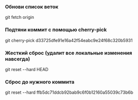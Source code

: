 ### Обнови список веток
git fetch origin

### Подтяни коммит с помощью cherry-pick
git cherry-pick d33725dfe91e16a42f54eabc9e24f68c320b5931


### Жесткий сброс (удалит все локальные изменения навсегда)
git reset --hard HEAD

### Сброс до нужного коммита
git reset --hard ffb5dc71ddcb92bab9c6f0b12160a55039c73b6b
